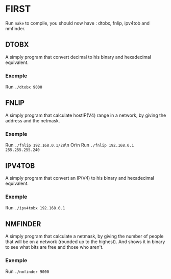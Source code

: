 # FIRST

Run `make` to compile, you should now have : dtobx, fnlip, ipv4tob and nmfinder.


## DTOBX

A simply program that convert decimal to his binary and hexadecimal equivalent.

### Exemple

Run `./dtobx 9000`


## FNLIP

A simply program that calculate hostIP(V4) range in a network, by giving the address and the netmask.

### Exemple

Run `./fnlip 192.168.0.1/28`\n
Or\n
Run `./fnlip 192.168.0.1 255.255.255.240`


## IPV4TOB

A simply program that convert an IP(V4) to his binary and hexadecimal equivalent.

### Exemple

Run `./ipv4tobx 192.168.0.1`


## NMFINDER

A simply program that calculate a netmask, by giving the number of people that will be on a network (rounded up to the highest). And shows it in binary to see what bits are free and those who aren't.

### Exemple

Run `./nmfinder 9000`